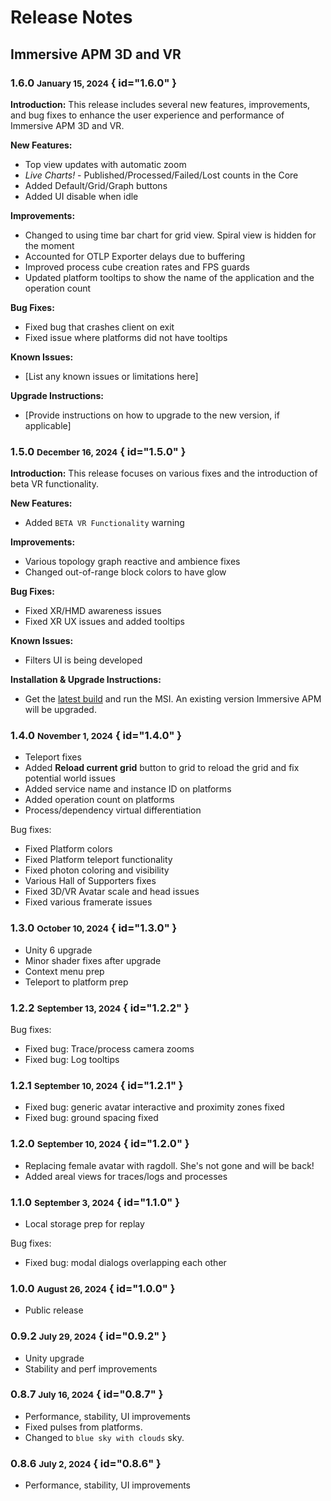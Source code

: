 # Release Notes

## Immersive APM 3D and VR

### 1.6.0 <small>January 15, 2024</small> { id="1.6.0" }

**Introduction:**
This release includes several new features, improvements, and bug fixes to enhance the user experience and performance of Immersive APM 3D and VR.

**New Features:**
- Top view updates with automatic zoom
- *Live Charts!* - Published/Processed/Failed/Lost counts in the Core
- Added Default/Grid/Graph buttons
- Added UI disable when idle

**Improvements:**
- Changed to using time bar chart for grid view. Spiral view is hidden for the moment
- Accounted for OTLP Exporter delays due to buffering
- Improved process cube creation rates and FPS guards
- Updated platform tooltips to show the name of the application and the operation count

**Bug Fixes:**
- Fixed bug that crashes client on exit 
- Fixed issue where platforms did not have tooltips

**Known Issues:**
- [List any known issues or limitations here]

**Upgrade Instructions:**
- [Provide instructions on how to upgrade to the new version, if applicable]

### 1.5.0 <small>December 16, 2024</small> { id="1.5.0" }

**Introduction:**
This release focuses on various fixes and the introduction of beta VR functionality.

**New Features:**
- Added `BETA VR Functionality` warning

**Improvements:**
- Various topology graph reactive and ambience fixes
- Changed out-of-range block colors to have glow

**Bug Fixes:**
- Fixed XR/HMD awareness issues
- Fixed XR UX issues and added tooltips

**Known Issues:**
- Filters UI is being developed

**Installation & Upgrade Instructions:**
- Get the [latest build](./Guides/Installation/index.md) and run the MSI. An existing version Immersive APM will be upgraded.

### 1.4.0 <small>November 1, 2024</small> { id="1.4.0" }

- Teleport fixes
- Added **Reload current grid** button to grid to reload the grid and fix potential world issues
- Added service name and instance ID on platforms
- Added operation count on platforms
- Process/dependency virtual differentiation

Bug fixes:

- Fixed Platform colors
- Fixed Platform teleport functionality
- Fixed photon coloring and visibility
- Various Hall of Supporters fixes
- Fixed 3D/VR Avatar scale and head issues
- Fixed various framerate issues

### 1.3.0 <small>October 10, 2024</small> { id="1.3.0" }

- Unity 6 upgrade
- Minor shader fixes after upgrade
- Context menu prep
- Teleport to platform prep

### 1.2.2 <small>September 13, 2024</small> { id="1.2.2" }

Bug fixes: 

- Fixed bug: Trace/process camera zooms
- Fixed bug: Log tooltips

### 1.2.1 <small>September 10, 2024</small> { id="1.2.1" }

- Fixed bug: generic avatar interactive and proximity zones fixed
- Fixed bug: ground spacing fixed

### 1.2.0 <small>September 10, 2024</small> { id="1.2.0" }

- Replacing female avatar with ragdoll. She's not gone and will be back!
- Added areal views for traces/logs and processes

### 1.1.0 <small>September 3, 2024</small> { id="1.1.0" }

- Local storage prep for replay 

Bug fixes:

- Fixed bug: modal dialogs overlapping each other

### 1.0.0 <small>August 26, 2024</small> { id="1.0.0" }

- Public release


### 0.9.2 <small>July 29, 2024</small> { id="0.9.2" }

- Unity upgrade
- Stability and perf improvements

### 0.8.7 <small>July 16, 2024</small> { id="0.8.7" }

- Performance, stability, UI improvements
- Fixed pulses from platforms.
- Changed to `blue sky with clouds` sky.

### 0.8.6 <small>July 2, 2024</small> { id="0.8.6" }

- Performance, stability, UI improvements

[//]: # (GitHub Issue example - Fixed #7313: Improved tooltips mounted in sidebar when feature is disabled)
